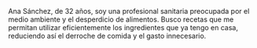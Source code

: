 Ana Sánchez, de 32 años, soy una profesional sanitaria preocupada por el medio ambiente y el desperdicio de alimentos. Busco recetas que me permitan utilizar eficientemente los ingredientes que ya tengo en casa, reduciendo así el derroche de comida y el gasto innecesario.
